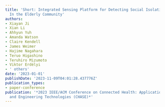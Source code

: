 ```yaml
---
title: 'Short: Integrated Sensing Platform for Detecting Social Isolation and Loneliness
  In the Elderly Community'
authors:
- Xiayan Ji
- Xian Li
- Ahhyun Yuh
- Amanda Watson
- Claire Kendell
- James Weimer
- Hajime Nagahara
- Teruo Higashino
- Teruhiro Mizumoto
- Viktor Erdélyi
- ' others'
date: '2023-01-01'
publishDate: '2023-11-09T04:01:28.437776Z'
publication_types:
- paper-conference
publication: '*2023 IEEE/ACM Conference on Connected Health: Applications, Systems
  and Engineering Technologies (CHASE)*'
---
```

